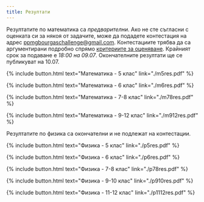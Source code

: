 ```yaml
---
title: Резултати
---
```


Резултатите по математика са *предварителни*. Ако не сте съгласни с оценката си за някоя от задачите, може да подадете контестация на адрес <ppmgbourgaschallenge@gmail.com>. Контестациите трябва да са аргументирани подробно спрямо [критериите за оценяване](https://www.dropbox.com/sh/muxzdmctk2lihqc/AADbQFIjc0-nPd3IkG3AbsEEa?dl=0). Крайният срок за подаване е *18:00 на 09.07*. Окончателните резултати ще се публикуват на 10.07.  

{% include button.html text="Математика - 5 клас" link="./m5res.pdf" %}

{% include button.html text="Математика - 6 клас" link="./m6res.pdf" %}

{% include button.html text="Математика - 7-8 клас" link="./m78res.pdf" %}

{% include button.html text="Математика - 9-12 клас" link="./m912res.pdf" %}

Резултатите по физика са окончателни и не подлежат на контестации.

{% include button.html text="Физика - 5 клас" link="./p5res.pdf" %}

{% include button.html text="Физика - 6 клас" link="./p6res.pdf" %}

{% include button.html text="Физика - 7-8 клас" link="./p78res.pdf" %}

{% include button.html text="Физика - 9-10 клас" link="./p910res.pdf" %}

{% include button.html text="Физика - 11-12 клас" link="./p1112res.pdf" %}